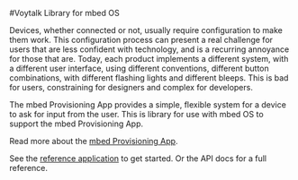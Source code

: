 #Voytalk Library for mbed OS

Devices, whether connected or not, usually require configuration to make them work. This configuration process can present a real challenge for users that are less confident with technology, and is a recurring annoyance for those that are. Today, each product implements a different system, with a different user interface, using different conventions, different button combinations, with different flashing lights and different bleeps. This is bad for users, constraining for designers and complex for developers.

The mbed Provisioning App provides a simple, flexible system for a device to ask for input from the user. This is library for use with mbed OS to support the mbed Provisioning App.

Read more about the [mbed Provisioning App](https://github.com/ARMmbed/mbed-provisioning-app-docs).

See the [reference application](https://github.com/ARMmbed/voytalk-hello-mbed) to get started. Or the API docs for a full reference.
